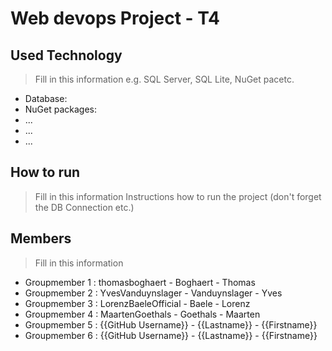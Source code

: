 # Web devops Project - T4

## Used Technology
> Fill in this information e.g. SQL Server, SQL Lite, NuGet pacetc.
- Database:
- NuGet packages:
 - ...
 - ...
 - ...

## How to run
> Fill in this information
Instructions how to run the project (don't forget the DB Connection etc.)

## Members
> Fill in this information
- Groupmember 1 : thomasboghaert - Boghaert - Thomas
- Groupmember 2 : YvesVanduynslager - Vanduynslager - Yves
- Groupmember 3 : LorenzBaeleOfficial - Baele - Lorenz
- Groupmember 4 : MaartenGoethals - Goethals - Maarten
- Groupmember 5 : {{GitHub Username}} - {{Lastname}} - {{Firstname}}
- Groupmember 6 : {{GitHub Username}} - {{Lastname}} - {{Firstname}}

